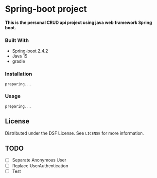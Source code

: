 # Spring-boot project

__This is the personal CRUD api project using java web framework Spring boot.__

### Built With

* [Spring-boot 2.4.2](https://spring.io/projects/spring-boot)
* Java 15
* gradle



### Installation

`preparing...`

<!-- USAGE EXAMPLES -->
### Usage

`preparing...`

## License

Distributed under the DSF License. See `LICENSE` for more information.

## TODO
- [ ] Separate Anonymous User
- [ ] Replace UserAuthentication
- [ ] Test